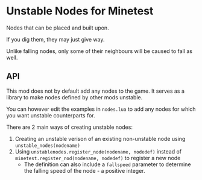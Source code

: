 # Unstable Nodes for Minetest

Nodes that can be placed and built upon.

If you dig them, they may just give way.

Unlike falling nodes, only some of their neighbours will be caused to fall as well.

## API

This mod does not by default add any nodes to the game. It serves as a library to make nodes defined by other mods unstable.

You can however edit the examples in `nodes.lua` to add any nodes for which you want unstable counterparts for.

There are 2 main ways of creating unstable nodes:

1. Creating an unstable verison of an existing non-unstable node using `unstable_nodes(nodename)`
2. Using `unstablenodes.register_node(nodename, nodedef)` instead of `minetest.register_nod(nodename, nodedef)` to register a new node
	* The definition can also include a `fallspeed` parameter to determine the falling speed of the node - a positive integer.
